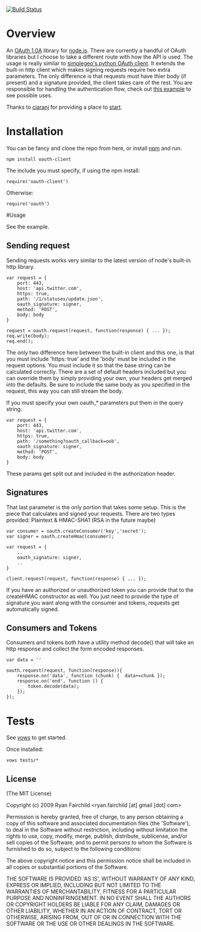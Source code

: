 [![Build Status](https://secure.travis-ci.org/unscene/node-oauth.png)](http://travis-ci.org/unscene/node-oauth)

# Overview
An [OAuth 1.0A](http://oauth.net/core/1.0a/) library for [node.js](http://nodejs.org).  There are currently a handful of OAuth libraries but I choose to take a different route with how the API is used.  The usage is really similar to [simplegeo's python OAuth client](http://github.com/simplegeo/python-oauth2).  It extends the built-in http client which makes signing requests require two extra parameters.  The only difference is that requests must have thier body (if present) and a signature provided, the client takes care of the rest. You are responsible for handling the authentication flow, check out [this example](http://github.com/unscene/node-oauth/blob/master/examples/twitter_authorized.js) to see possible uses.

Thanks to [ciaranj](http://github.com/ciaranj/) for providing a place to 
[start](http://github.com/ciaranj/node-oauth).

# Installation
You can be fancy and clone the repo from here, or install [npm](http://github.com/isaacs/npm) and run:

	npm install oauth-client

The include you must specify, if using the npm install:

	require('oauth-client')

Otherwise:

	require('oauth')

#Usage

See the example.

## Sending request
Sending requests works very similar to the latest version of node's built-in http library.

	var request = {
		port: 443,
		host: 'api.twitter.com',
		https: true,
		path: '/1/statuses/update.json',
		oauth_signature: signer,
		method: 'POST',
		body: body
	}
	
	request = oauth.request(request, function(response) { ... });
	req.write(body);
	req.end();
	
The only two difference here between the built-in client and this one, is that you must include 'https: true' and the 'body' must be included in the request options.  You must include it so that the base string can be calculated correctly. There are a set of default headers included but you can override them by simply providing your own, your headers get merged into the defaults.  Be sure to include the same body as you specified in the request, this way you can still stream the body.

If you must specify your own oauth_* parameters put them in the query string:

	var request = {
		port: 443,
		host: 'api.twitter.com',
		https: true,
		path: '/something?oauth_callback=oob',
		oauth_signature: signer,
		method: 'POST',
		body: body
	}

These params get split out and included in the authorization header.	

## Signatures

That last parameter is the only portion that takes some setup.  This is the piece that calculates and signed your requests.  There are two types provided: Plaintext & HMAC-SHA1 (RSA in the future maybe)

	var consumer = oauth.createConsumer('key','secret');
	var signer = oauth.createHmac(consumer);
	
	var request = {
		..
		oauth_signature: signer,
		..
	}
	
	client.request(request, function(response) { ... });

If you have an authorized or unauthorized token you can provide that to the createHMAC constructor as well.
You just need to provide the type of signature you want along with the consumer and tokens, requests get automatically signed.

## Consumers and Tokens

Consumers and tokens both have a utility method decode() that will take an http response and collect the form encoded responses.

	var data = ''
	
	oauth.request(request, function(response)){
		response.on('data', function (chunk) {	data+=chunk });
		response.on('end', function () {
			token.decode(data);
		});
	});

# Tests
See [vows](http://vowsjs.org/) to get started.

Once installed:

	vows tests/*

## License 

(The MIT License)

Copyright (c) 2009 Ryan Fairchild &lt;ryan.fairchild [at] gmail [dot] com&gt;

Permission is hereby granted, free of charge, to any person obtaining
a copy of this software and associated documentation files (the
'Software'), to deal in the Software without restriction, including
without limitation the rights to use, copy, modify, merge, publish,
distribute, sublicense, and/or sell copies of the Software, and to
permit persons to whom the Software is furnished to do so, subject to
the following conditions:

The above copyright notice and this permission notice shall be
included in all copies or substantial portions of the Software.

THE SOFTWARE IS PROVIDED 'AS IS', WITHOUT WARRANTY OF ANY KIND,
EXPRESS OR IMPLIED, INCLUDING BUT NOT LIMITED TO THE WARRANTIES OF
MERCHANTABILITY, FITNESS FOR A PARTICULAR PURPOSE AND NONINFRINGEMENT.
IN NO EVENT SHALL THE AUTHORS OR COPYRIGHT HOLDERS BE LIABLE FOR ANY
CLAIM, DAMAGES OR OTHER LIABILITY, WHETHER IN AN ACTION OF CONTRACT,
TORT OR OTHERWISE, ARISING FROM, OUT OF OR IN CONNECTION WITH THE
SOFTWARE OR THE USE OR OTHER DEALINGS IN THE SOFTWARE.